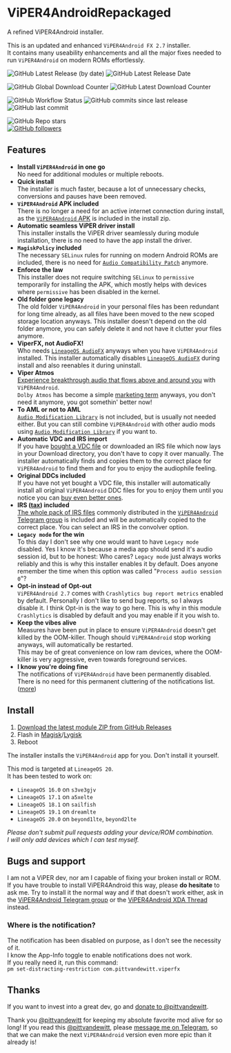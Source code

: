 # ViPER4AndroidRepackaged
A refined ViPER4Android installer.

This is an updated and enhanced `ViPER4Android FX 2.7` installer. \
It contains many useability enhancements and all the major fixes needed to run `ViPER4Android` on modern ROMs effortlessly.

![GitHub Latest Release (by date)](https://img.shields.io/github/v/release/programminghoch10/ViPER4AndroidRepackaged?label=latest&logo=github&display_name=release)
![GitHub Latest Release Date](https://img.shields.io/github/release-date/programminghoch10/ViPER4AndroidRepackaged?logo=github)

![GitHub Global Download Counter](https://img.shields.io/github/downloads/programminghoch10/Viper4AndroidRepackaged/total?logo=github)
![GitHub Latest Download Counter](https://img.shields.io/github/downloads/programminghoch10/Viper4AndroidRepackaged/latest/total?logo=github)

![GitHub Workflow Status](https://img.shields.io/github/actions/workflow/status/programminghoch10/ViPER4AndroidRepackaged/build.yml?logo=github%20actions&logoColor=white)
![GitHub commits since last release](https://img.shields.io/github/commits-since/programminghoch10/ViPER4AndroidRepackaged/latest?logo=git&logoColor=white)
![GitHub last commit](https://img.shields.io/github/last-commit/programminghoch10/ViPER4AndroidRepackaged?logo=git&logoColor=white)

![GitHub Repo stars](https://img.shields.io/github/stars/programminghoch10/ViPER4AndroidRepackaged?style=social)  
[![GitHub followers](https://img.shields.io/github/followers/programminghoch10?style=social)](https://github.com/programminghoch10)

## Features

* **Install `ViPER4Android` in one go** \
  No need for additional modules or multiple reboots.
* **Quick install** \
  The installer is much faster, because a lot of unnecessary checks, conversions and pauses have been removed.
* **`ViPER4Android` APK included** \
  There is no longer a need for an active internet connection during install, as the [`ViPER4Android` APK](https://zackptg5.com/downloads/v4afx.apk) is included in the install zip.
* **Automatic seamless ViPER driver install** \
  This installer installs the ViPER driver seamlessly during module installation, there is no need to have the app install the driver.
* **`MagiskPolicy` included** \
  The necessary `SELinux` rules for running on modern Android ROMs are included, there is no need for [`Audio Compatibility Patch`](https://github.com/Magisk-Modules-Repo/acp) anymore.
* **Enforce the law** \
  This installer does not require switching `SELinux` to `permissive` temporarily for installing the APK, which mostly helps with devices where `permissive` has been disabled in the kernel.
* **Old folder gone legacy** \
  The old folder `ViPER4Android` in your personal files has been redundant for long time already, as all files have been moved to the new scoped storage location anyways.
  This installer doesn't depend on the old folder anymore, you can safely delete it and not have it clutter your files anymore.
* **ViperFX, not AudioFX!** \
  Who needs [`LineageOS AudioFX`](https://github.com/LineageOS/android_packages_apps_AudioFX) anyways when you have `ViPER4Android` installed.
  This installer automatically disables [`LineageOS AudioFX`](https://github.com/LineageOS/android_packages_apps_AudioFX) during install and also reenables it during uninstall.
* **Viper Atmos** \
  [Experience breakthrough audio that flows above and around you](https://github.com/LineageOS/android_hardware_samsung/blob/2359bd00227d706a9dda5378e7537b2e43e3c965/dap/res/values/strings.xml#L10) 
  with `ViPER4Android`. \
  `Dolby Atmos` has become a simple 
  [marketing term](https://www.youtube.com/watch?v=ua-JnXlDcTU) 
  anyways, you don't need it anymore, you got somethin' better now!
* **To AML or not to AML** \
  [`Audio Modification Library`](https://github.com/Magisk-Modules-Repo/aml) is not included, but is usually not needed either. But you can still combine `ViPER4Android` with other audio mods using [`Audio Modification Library`](https://github.com/Magisk-Modules-Repo/aml) if you want to.
* **Automatic VDC and IRS import** \
  If you have [bought a VDC file](https://t.me/vdcservice) or downloaded an IRS file 
  which now lays in your Download directory, 
  you don't have to copy it over manually.
  The installer automatically finds and copies them to the correct place 
  for `ViPER4Android` to find them 
  and for you to enjoy the audiophile feeling.
* **Original DDCs included** \
  If you have not yet bought a VDC file, this installer will automatically install all original `ViPER4Android` DDC files for you to enjoy them until you notice you can [buy even better ones](https://t.me/vdcservice).
* **IRS ([tax](https://www.youtube.com/results?search_query=kitboga+irs+scammer)) included** \
  [The whole pack of IRS files](https://drive.google.com/file/d/1Bii6ER0cNgHMspVozMIfYfFAu3l16d_-/view?usp=sharing) commonly distributed in the [`ViPER4Android` Telegram group](https://t.me/ViPER4AndroidFX) is included and will be automatically copied to the correct place. You can select an IRS in the convolver option.
* **`Legacy mode` for the win** \
  To this day I don't see why one would want to have `Legacy mode` disabled.
  Yes I know it's because a media app should send it's audio session id, but to be honest: Who cares? 
  `Legacy mode` just always works reliably and this is why this installer enables it by default.
  Does anyone remember the time when this option was called "`Process audio session 0`"?
* **Opt-in instead of Opt-out** \
  `ViPER4Android 2.7` comes with `Crashlytics bug report metrics` enabled by default. Personally I don't like to send bug reports, so I always disable it. I think Opt-in is the way to go here. 
  This is why in this module `Crashlytics` is disabled by default and you may enable if it you wish to.
* **Keep the vibes alive** \
  Measures have been put in place to ensure `ViPER4Android` doesn't get killed by the OOM-killer. 
  Though should `ViPER4Android` stop working anyways, will automatically be restarted.  
  This may be of great convenience on low ram devices, where the OOM-killer is very aggressive, even towards foreground services.
* **I know you're doing fine** \
  The notifications of `ViPER4Android` have been permanently disabled.
  There is no need for this permanent cluttering of the notifications list. 
  ([more](#where-is-the-notification))

## Install

1. [Download the latest module ZIP from GitHub Releases](https://github.com/programminghoch10/ViPER4AndroidRepackaged/releases)
1. Flash in [Magisk](https://github.com/topjohnwu/Magisk)/[Lygisk](https://github.com/programminghoch10/Lygisk)
1. Reboot

The installer installs the `ViPER4Android` app for you. Don't install it yourself.

This mod is targeted at `LineageOS 20`. \
It has been tested to work on:
* `LineageOS 16.0` on `s3ve3gjv`
* `LineageOS 17.1` on `a5xelte`
* `LineageOS 18.1` on `sailfish`
* `LineageOS 19.1` on `dreamlte`
* `LineageOS 20.0` on `beyond1lte`, `beyond2lte`

_Please don't submit pull requests adding your device/ROM combination._  
_I will only add devices which I can test myself._

## Bugs and support

I am not a ViPER dev, nor am I capable of fixing your broken install or ROM.
If you have trouble to install ViPER4Android this way, please **do hesitate** to ask me. 
Try to install it the normal way and if that doesn't work either,
ask in the 
[ViPER4Android Telegram group](https://t.me/ViPER4AndroidFX) 
or the 
[ViPER4Android XDA Thread](https://forum.xda-developers.com/android/apps-games/app-viper4android-fx-2-6-0-0-t3774651) 
instead.

### Where is the notification?
The notification has been disabled on purpose, 
as I don't see the necessity of it.  
I know the App-Info toggle to enable notifications does not work.  
If you really need it, run this command:  
`pm set-distracting-restriction com.pittvandewitt.viperfx`  

## Thanks

If you want to invest into a great dev, 
go and [donate to @pittvandewitt](https://www.paypal.com/donate/?cmd=_s-xclick&hosted_button_id=53H9TP89FLWUU).

Thank you 
[@pittvandewitt](https://github.com/pittvandewitt) 
for keeping my absolute favorite mod alive for so long!
If you read this [@pittvandewitt](https://t.me/pittvandewitt), 
please [message me on Telegram](https://t.me/programminghoch10), 
so that we can make the next `ViPER4Android` version even more epic than it already is!
